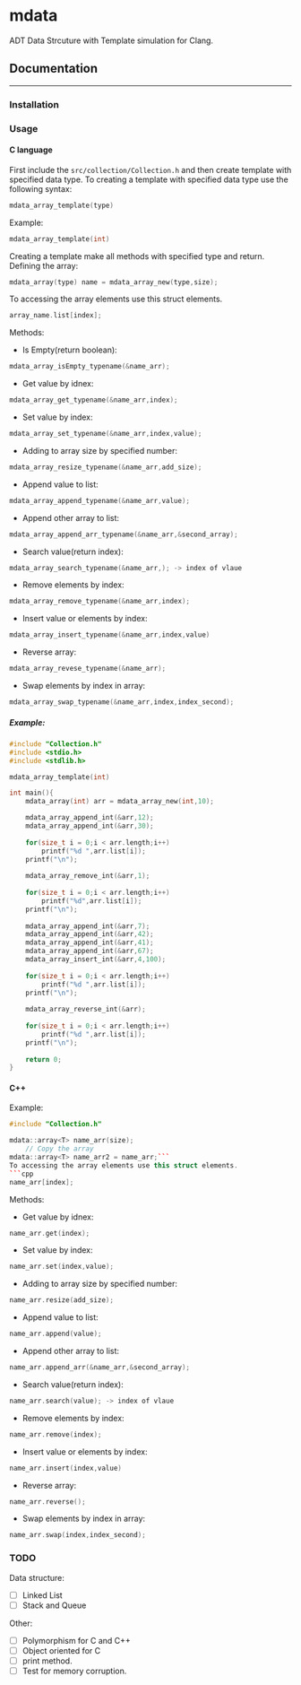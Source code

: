 # mdata
ADT Data Strcuture with Template simulation for Clang.
## Documentation
-----------------------
### Installation
### Usage
#### C language
First include the `src/collection/Collection.h` and then create template with specified data type.
To creating a template with specified data type use the following syntax:
```c
mdata_array_template(type)
```
Example:
```c
mdata_array_template(int)
```
Creating a template make all methods with specified type and return.
Defining the array:
```c
mdata_array(type) name = mdata_array_new(type,size);
```
To accessing the array elements use this struct elements.
```c 
array_name.list[index];
```
Methods:  
* Is Empty(return boolean):
 ```c
 mdata_array_isEmpty_typename(&name_arr);
```
* Get value by idnex:
``` c
mdata_array_get_typename(&name_arr,index);
```
* Set value by index:
 ```c
 mdata_array_set_typename(&name_arr,index,value);
```
* Adding to array size by specified number:
 ```c
 mdata_array_resize_typename(&name_arr,add_size);
```
* Append value to list:
 ```c
 mdata_array_append_typename(&name_arr,value);
```
* Append other array to list:
 ```c
 mdata_array_append_arr_typename(&name_arr,&second_array);
```
* Search value(return index):
 ```c
mdata_array_search_typename(&name_arr,); -> index of vlaue
```
* Remove elements by index:
 ```c
mdata_array_remove_typename(&name_arr,index);
```
* Insert value or elements by index:
 ```c
mdata_array_insert_typename(&name_arr,index,value)
```
* Reverse array:
 ```c
mdata_array_revese_typename(&name_arr);
```
* Swap elements by index in array:
```c
mdata_array_swap_typename(&name_arr,index,index_second);
```

##### Example:  
```c
#include "Collection.h"
#include <stdio.h>
#include <stdlib.h>

mdata_array_template(int)

int main(){
	mdata_array(int) arr = mdata_array_new(int,10);

	mdata_array_append_int(&arr,12);
    mdata_array_append_int(&arr,30);
    
	for(size_t i = 0;i < arr.length;i++)
    	printf("%d ",arr.list[i]);
    printf("\n");
    
	mdata_array_remove_int(&arr,1);
    
	for(size_t i = 0;i < arr.length;i++)
    	printf("%d",arr.list[i]);
    printf("\n");
    
	mdata_array_append_int(&arr,7);
    mdata_array_append_int(&arr,42);
    mdata_array_append_int(&arr,41);
    mdata_array_append_int(&arr,67);
    mdata_array_insert_int(&arr,4,100);
    
	for(size_t i = 0;i < arr.length;i++)
    	printf("%d ",arr.list[i]);
    printf("\n");
    
	mdata_array_reverse_int(&arr);
    
	for(size_t i = 0;i < arr.length;i++)
    	printf("%d ",arr.list[i]);
    printf("\n");
	
	return 0;
}
```

#### C++

Example:
```cpp
#include "Collection.h"

mdata::array<T> name_arr(size);
	// Copy the array
mdata::array<T> name_arr2 = name_arr;```
To accessing the array elements use this struct elements.
```cpp
name_arr[index];
```

Methods:
* Get value by idnex:
``` c
name_arr.get(index);
```
* Set value by index:
 ```c
 name_arr.set(index,value);
```
* Adding to array size by specified number:
 ```c
name_arr.resize(add_size);
```
* Append value to list:
 ```c
name_arr.append(value);
```
* Append other array to list:
 ```c
name_arr.append_arr(&name_arr,&second_array);
```
* Search value(return index):<T>
 ```c
name_arr.search(value); -> index of vlaue
```
* Remove elements by index:
 ```c
name_arr.remove(index);
```
* Insert value or elements by index:
 ```c
name_arr.insert(index,value)
```
* Reverse array:
 ```c
name_arr.reverse();
```
* Swap elements by index in array:
 ```c
name_arr.swap(index,index_second);
```

### TODO
Data structure:
- [ ] Linked List
- [ ] Stack and Queue

Other:
- [ ] Polymorphism for C and C++
- [ ] Object oriented for C
- [ ] print method.
- [ ] Test for memory corruption.
